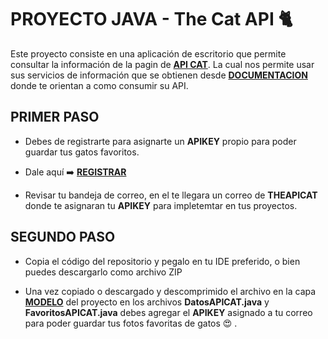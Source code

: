 # PROYECTO JAVA - The Cat API 	:cat2:

Este proyecto consiste en una aplicación de escritorio que permite consultar la información de la pagin de [__API CAT__](https://thecatapi.com/#pricing). La cual nos permite usar sus servicios de información que se obtienen desde [__DOCUMENTACION__](https://developers.thecatapi.com/view-account/ylX4blBYT9FaoVd6OhvR?report=bOoHBz-8t) donde te orientan a como consumir su API.

## PRIMER PASO

+ Debes de registrarte para asignarte un __APIKEY__ propio para poder guardar tus gatos favoritos.

+ Dale aquí :arrow_right: [__REGISTRAR__](https://thecatapi.com/signup) 

+ Revisar tu bandeja de correo, en el te llegara un correo de __THEAPICAT__ donde te asignaran tu __APIKEY__ para impletemtar en tus proyectos.

## SEGUNDO PASO

+ Copia el código del repositorio y pegalo en tu IDE preferido, o bien puedes descargarlo como archivo ZIP

+ Una vez copiado o descargado y descomprimido el archivo en la capa [__MODELO__](https://github.com/Roman31X/Proyecto-APICAT-JAVA/tree/master/src/main/java/com/roman31x/proyectothecatapi/modelo) del proyecto en los archivos __DatosAPICAT.java__ y __FavoritosAPICAT.java__ debes agregar el __APIKEY__ asignado a tu correo para poder guardar tus fotos favoritas de gatos :heart_eyes: .

